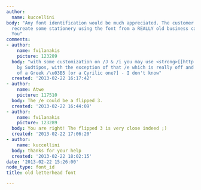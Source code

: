 ```yaml
---
author:
  name: kuccellini
body: "Any font identification would be much appreciated. The customer wants us to
  recreate some stationery using the font from a REALLY old business card.[img:sites/default/files/old-images/James_4650.jpg]\r\n\r\nThank
  You"
comments:
- author:
    name: fvilanakis
    picture: 123289
  body: "with some customization on /J & /i you may use <strong>[[http://www.findmyfont.com/index.php/fonts/font-preview?fset=Sudtipos&ffam=Grover%20-%20Regular&fid=bce940e46bea8ccc238d08fc8f7685d2&fsize=36&text=inTJmE%20OLCHSA&fit=1|Grover]]</strong>
    by Sudtipos, with the exception of that /e which is really off and reminds me
    of a Greek /\u03B5 [or a Cyrilic one?] - I don't know"
  created: '2013-02-22 16:17:42'
- author:
    name: Atwe
    picture: 117510
  body: The /e could be a flipped 3.
  created: '2013-02-22 16:44:09'
- author:
    name: fvilanakis
    picture: 123289
  body: You are right! The flipped 3 is very close indeed ;)
  created: '2013-02-22 17:06:20'
- author:
    name: kuccellini
  body: thanks for your help
  created: '2013-02-22 18:02:15'
date: '2013-02-22 15:26:00'
node_type: font_id
title: old letterhead font

---
```

